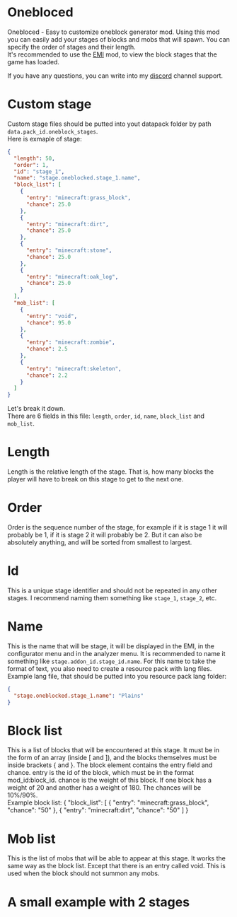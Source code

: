 # Onebloced
Onebloced - Easy to customize oneblock generator mod. 
Using this mod you can easily add your stages of blocks and mobs that will spawn. 
You can specify the order of stages and their length. </br>
It's recommended to use the [EMI](https://modrinth.com/mod/emi) mod, to view the block stages that the game has loaded.

If you have any questions, you can write into my [discord](https://discord.gg/3vyGkz4ZWM) channel support.

# Custom stage
Custom stage files should be putted into yout datapack folder by path `data.pack_id.oneblock_stages`. </br>
Here is exmaple of stage:
```json
{
  "length": 50,
  "order": 1,
  "id": "stage_1",
  "name": "stage.oneblocked.stage_1.name",
  "block_list": [
    {
      "entry": "minecraft:grass_block",
      "chance": 25.0
    },
    {
      "entry": "minecraft:dirt",
      "chance": 25.0
    },
    {
      "entry": "minecraft:stone",
      "chance": 25.0
    },
    {
      "entry": "minecraft:oak_log",
      "chance": 25.0
    }
  ],
  "mob_list": [
    {
      "entry": "void",
      "chance": 95.0
    },
    {
      "entry": "minecraft:zombie",
      "chance": 2.5
    },
    {
      "entry": "minecraft:skeleton",
      "chance": 2.2
    }
  ]
}
```
Let's break it down. </br>
There are 6 fields in this file: `length`, `order`, `id`, `name`, `block_list` and `mob_list`. </br>
# Length
Length is the relative length of the stage. That is, how many blocks the player will have to break on this stage to get to the next one.
# Order
Order is the sequence number of the stage, for example if it is stage 1 it will probably be 1, if it is stage 2 it will probably be 2. But it can also be absolutely anything, and will be sorted from smallest to largest.
# Id
This is a unique stage identifier and should not be repeated in any other stages. I recommend naming them something like `stage_1`, `stage_2`, etc.
# Name
This is the name that will be stage, it will be displayed in the EMI, in the configurator menu and in the analyzer menu. It is recommended to name it something like `stage.addon_id.stage_id.name`.
For this name to take the format of text, you also need to create a resource pack with lang files. </br>
Example lang file, that should be putted into you resource pack lang folder:
```json
{
  "stage.oneblocked.stage_1.name": "Plains"
}
```
# Block list
This is a list of blocks that will be encountered at this stage. It must be in the form of an array (inside [ and ]), and the blocks themselves must be inside brackets { and }.
The block element contains the entry field and chance. entry is the id of the block, which must be in the format mod_id:block_id. chance is the weight of this block.
If one block has a weight of 20 and another has a weight of 180. The chances will be 10%/90%. </br>
Example block list:
{
  "block_list": [
    {
      "entry": "minecraft:grass_block",
      "chance": "50"
    },
    {
      "entry": "minecraft:dirt",
      "chance": "50"
  ]
}
# Mob list
This is the list of mobs that will be able to appear at this stage. It works the same way as the block list. Except that there is an entry called void. This is used when the block should not summon any mobs.
# A small example with 2 stages
